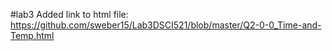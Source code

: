 #lab3
Added link to html file: https://github.com/sweber15/Lab3DSCI521/blob/master/Q2-0-0_Time-and-Temp.html
